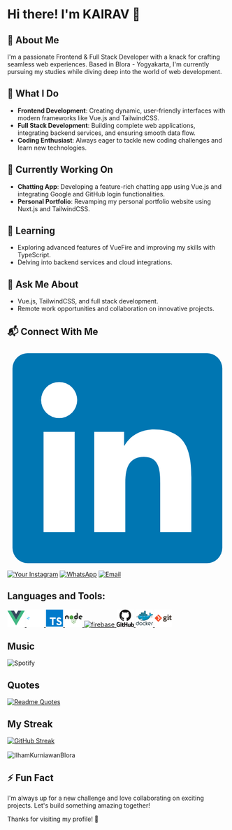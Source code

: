 # Hi there! I'm KAIRAV 👋

## 🚀 About Me
I'm a passionate Frontend & Full Stack Developer with a knack for crafting seamless web experiences. Based in Blora - Yogyakarta, I'm currently pursuing my studies while diving deep into the world of web development.

## 🌟 What I Do
- **Frontend Development**: Creating dynamic, user-friendly interfaces with modern frameworks like Vue.js and TailwindCSS.
- **Full Stack Development**: Building complete web applications, integrating backend services, and ensuring smooth data flow.
- **Coding Enthusiast**: Always eager to tackle new coding challenges and learn new technologies.

## 🔭 Currently Working On
- **Chatting App**: Developing a feature-rich chatting app using Vue.js and integrating Google and GitHub login functionalities.
- **Personal Portfolio**: Revamping my personal portfolio website using Nuxt.js and TailwindCSS.

## 🌱 Learning
- Exploring advanced features of VueFire and improving my skills with TypeScript.
- Delving into backend services and cloud integrations.

## 💬 Ask Me About
- Vue.js, TailwindCSS, and full stack development.
- Remote work opportunities and collaboration on innovative projects.

## 📬 Connect With Me
<p align="left">
<a href="https://www.linkedin.com/in/ilham-kurniawan-9667891b7" target="blank">
    <svg viewBox="0 0 128 128">
    <path fill="#0076b2" d="M116 3H12a8.91 8.91 0 00-9 8.8v104.42a8.91 8.91 0 009 8.78h104a8.93 8.93 0 009-8.81V11.77A8.93 8.93 0 00116 3z"></path><path fill="#fff" d="M21.06 48.73h18.11V107H21.06zm9.06-29a10.5 10.5 0 11-10.5 10.49 10.5 10.5 0 0110.5-10.49M50.53 48.73h17.36v8h.24c2.42-4.58 8.32-9.41 17.13-9.41C103.6 47.28 107 59.35 107 75v32H88.89V78.65c0-6.75-.12-15.44-9.41-15.44s-10.87 7.36-10.87 15V107H50.53z"></path>
    </svg>
</a>
<a href="https://instagram.com/ilhamkrnwan__" target="blank"><img align="center" src="https://raw.githubusercontent.com/rahuldkjain/github-profile-readme-generator/master/src/images/icons/Social/instagram.svg" alt="Your Instagram" height="30" width="40" /></a>
<a href="https://wa.me/087734378825?text=Halo%20saya%20tertarik%20untuk%20berbicara%20dengan%20anda" target="blank"><img align="center" src="https://raw.githubusercontent.com/devicons/devicon/master/icons/whatsapp/whatsapp-original.svg" alt="WhatsApp" height="30" width="40" /></a>
<a href="mailto:ilhamkurniawanjateng@gmail.com?subject=Interest%20in%20Conversation&body=Halo%2C%20saya%20tertarik%20untuk%20berbicara%20dengan%20anda" target="blank"><img align="center" src="https://raw.githubusercontent.com/devicons/devicon/master/icons/email/email-original.svg" alt="Email" height="30" width="40" /></a>


</p>

## Languages and Tools:
<p align="left">
<a href="https://vuejs.org" target="_blank" rel="noreferrer"> <img src="https://raw.githubusercontent.com/devicons/devicon/master/icons/vuejs/vuejs-original.svg" alt="vuejs" width="40" height="40"/> </a>
<a href="https://tailwindcss.com" target="_blank" rel="noreferrer"> <img src="https://raw.githubusercontent.com/devicons/devicon/master/icons/tailwindcss/tailwindcss-original-wordmark.svg" alt="tailwindcss" width="40" height="40"/> </a>
<a href="https://typescriptlang.org" target="_blank" rel="noreferrer"> <img src="https://raw.githubusercontent.com/devicons/devicon/master/icons/typescript/typescript-original.svg" alt="typescript" width="40" height="40"/> </a>
<a href="https://nodejs.org" target="_blank" rel="noreferrer"> <img src="https://raw.githubusercontent.com/devicons/devicon/master/icons/nodejs/nodejs-original-wordmark.svg" alt="nodejs" width="40" height="40"/> </a>
<a href="https://firebase.google.com/" target="_blank" rel="noreferrer"> <img src="https://www.vectorlogo.zone/logos/firebase/firebase-icon.svg" alt="firebase" width="40" height="40"/> </a>
<a href="https://github.com" target="_blank" rel="noreferrer"> <img src="https://raw.githubusercontent.com/devicons/devicon/master/icons/github/github-original-wordmark.svg" alt="github" width="40" height="40"/> </a>
<a href="https://docker.com" target="_blank" rel="noreferrer"> <img src="https://raw.githubusercontent.com/devicons/devicon/master/icons/docker/docker-original-wordmark.svg" alt="docker" width="40" height="40"/> </a>
<a href="https://git-scm.com/" target="_blank" rel="noreferrer"> <img src="https://raw.githubusercontent.com/devicons/devicon/master/icons/git/git-original-wordmark.svg" alt="git" width="40" height="40"/> </a>
</p>

## Music
![Spotify](https://spotify-github-profile.kittinanx.com/api/view.svg?uid=31imq2edmthgekdzdue5fxdvqrvm&redirect=true][https://spotify-github-profile.kittinanx.com/api/view.svg?uid=31imq2edmthgekdzdue5fxdvqrvm&cover_image=true&theme=default&show_offline=false&background_color=121212&interchange=true&bar_color_cover=true&bar_color=eac71a)

## Quotes
[![Readme Quotes](https://quotes-github-readme.vercel.app/api?type=horizontal&theme=algolia)](https://github.com/piyushsuthar/github-readme-quotes)

## My Streak
<a href="https://git.io/streak-stats"><img src="https://streak-stats.demolab.com?user=IlhamKurniawanBlora&theme=algolia&date_format=j%20M%5B%20Y%5D&mode=weekly" alt="GitHub Streak" /></a>
<p><img align="center" src="https://github-readme-stats.vercel.app/api?username=IlhamKurniawanBlora&theme=algolia&border_radius=1.5&date_format=M%20j%5B%2C%20Y%5D&mode=weekly&card_width=494&card_height=203" alt="IlhamKurniawanBlora" /></p>

## ⚡ Fun Fact
I'm always up for a new challenge and love collaborating on exciting projects. Let's build something amazing together!

Thanks for visiting my profile! 🚀

